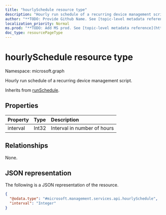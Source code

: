 ```yaml
---
title: "hourlySchedule resource type"
description: "Hourly run schedule of a recurring device management script."
author: "**TODO: Provide Github Name. See [topic-level metadata reference](https://msgo.azurewebsites.net/add/document/guidelines/metadata.html#topic-level-metadata)**"
localization_priority: Normal
ms.prod: "**TODO: Add MS prod. See [topic-level metadata reference](https://msgo.azurewebsites.net/add/document/guidelines/metadata.html#topic-level-metadata)**"
doc_type: resourcePageType
---
```


# hourlySchedule resource type


Namespace: microsoft.graph

Hourly run schedule of a recurring device management script.


Inherits from [runSchedule](../resources/runschedule.md).

## Properties
|Property|Type|Description|
|:---|:---|:---|
|interval|Int32|Interval in number of hours|

## Relationships
None.

## JSON representation
The following is a JSON representation of the resource.
<!-- {
  "blockType": "resource",
  "@odata.type": "microsoft.management.services.api.hourlySchedule"
}
-->
``` json
{
  "@odata.type": "#microsoft.management.services.api.hourlySchedule",
  "interval": "Integer"
}
```

